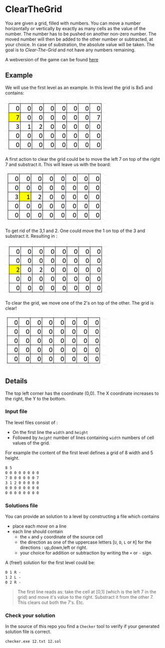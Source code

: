 # ClearTheGrid

You are given a grid, filled with numbers. 
You can move a number horizontally or vertically by exactly as many cells as the value of the number. The number has to be pushed on another non-zero number. The moved number will then be added to the other number or subtracted, at your choice. In case of substration, the absolute value will be taken. The goal is to *Clear-The-Grid* and not have any numbers remaining. 

A webversion of the game can be found [here](https://eulerschezahl.github.io/NumberShifting.html)

## Example

We will use the first level as an example.
In this level the grid is 8x5 and contains: 

![board](Images/board1.png)

A first action to clear the grid could be to move the left 7 on top of the right 7 and substract it. This will leave us with the board: 

![board](Images/board2.png)

To get rid of the 3,1 and 2. One could move the 1 on top of the 3 and substract it. Resulting in :

![board](Images/board3.png)

To clear the grid, we move one of the 2's on top of the other. The grid is clear! 

![board](Images/board4.png)


## Details

The top left corner has the coordinate (0,0). The X coordinate increases to the right, the Y to the bottom.

### Input file
The level files consist of :
- On the first line the `width` and `height`
- Followed by *`height`* number of lines containing `width` numbers of cell values of the grid.


For example the content of the first level defines a grid of 8 width and 5 height.
``` 
8 5
0 0 0 0 0 0 0 0 
7 0 0 0 0 0 0 7 
3 1 2 0 0 0 0 0 
0 0 0 0 0 0 0 0 
0 0 0 0 0 0 0 0 
```


### Solutions file

You can provide an solution to a level by constructing a file which contains 
- place each *move* on a line
- each line should contain 
   - the `x` and `y` coordinate of the source cell 
   - the direction as one of the uppercase letters [`U`, `D`, `L` or `R`] for the directions : up,down,left or right.
   - your choice for addition or subtraction by writing the `+` or `-` sign. 

A (free!) solution for the first level could be:

```
0 1 R -
1 2 L -
0 2 R -
```

> The first line reads as: take the cell at [0,1] (which is the left 7 in the grid) and move it's value to the right. Substract it from the other 7. This clears out both the 7's. Etc.

### Check your solution

In the source of this repo you find a `Checker` tool to verify if your generated solution file is correct. 

```
checker.exe 12.txt 12.sol
```

